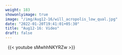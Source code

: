 ```yaml
---
weight: 183
showonlyimage: true
image: "/img/Aug12-16/will_acropolis_low_qual.jpg"
date: "2022-01-20T19:41:01+05:30"
title: "Aug12-16: Video"
draft: false
---
```


&nbsp;
{{< youtube sMwhhNKYRZw >}}
&nbsp;
